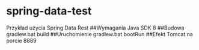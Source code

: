 # spring-data-test
Przykład użycia Spring Data Rest
##Wymagania
Java SDK 8
##Budowa
gradlew.bat build
##Uruchomienie
gradlew.bat bootRun
##Efekt
Tomcat na porcie 8889
